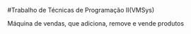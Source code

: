 #Trabalho de Técnicas de Programação II(VMSys)

Máquina de vendas, que adiciona, remove e vende produtos
